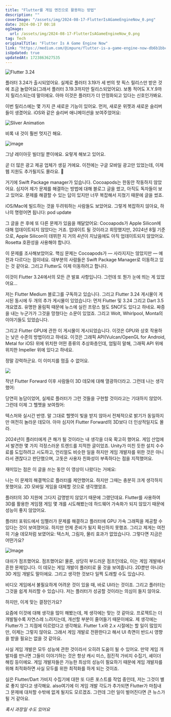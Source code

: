 ```yaml
---
title: "Flutter를 게임 엔진으로 활용하는 방법"
description: ""
coverImage: "/assets/img/2024-08-17-FlutterIsAGameEngineNow_0.png"
date: 2024-08-17 00:18
ogImage:
  url: /assets/img/2024-08-17-FlutterIsAGameEngineNow_0.png
tag: Tech
originalTitle: "Flutter Is A Game Engine Now"
link: "https://medium.com/@impure/flutter-is-a-game-engine-now-db6b1bbce721"
isUpdated: true
updatedAt: 1723863627535
---
```


![Flutter 3.24](/assets/img/2024-08-17-FlutterIsAGameEngineNow_0.png)

플러터 3.24가 출시되었어요. 실제로 플러터 3.19가 세 번의 핫 픽스 릴리스만 받은 것에 조금 놀랐어요(그래서 플러터 3.19.3까지만 릴리스되었어요). 보통 적어도 X.Y.9까지 릴리스되는데 말이에요. 아마 이것은 플러터가 더 안정화되고 있다는 신호인가봐요.

이번 릴리스에는 몇 가지 큰 새로운 기능이 있어요. 먼저, 새로운 위젯과 새로운 슬리버들이 생겼어요. iOS와 같은 슬리버 애니메이션을 보여주었어요:

![Sliver Animation](/assets/img/2024-08-17-FlutterIsAGameEngineNow_1.png)

<div class="content-ad"></div>

비록 내 것이 훨씬 멋지긴 해요.

![image](https://miro.medium.com/v2/resize:fit:1200/0*rmL3jEHskVTCgbiv.gif)

그냥 레이아웃 빌더일 뿐이에요. 요렇게 해보고 있어요.

곧 더 많은 광고 제공 업체가 생길 거에요. 이전에는 구글 모바일 광고만 있었는데, 이제 웹 지원도 추가될지도 몰라요. 🤞

<div class="content-ad"></div>

거기에 Swift Package manager가 있습니다. Cocoapods는 한동안 작동하지 않았어요. 심지어 제가 문제를 해결하는 방법에 대해 블로그 글을 썼고, 아직도 독자들이 보고 있어요. 문제를 해결할 수 있는 답이 있지만 너무 복잡해서 지쳤기 때문에 글을 썼죠.

iOS/Mac에 빌드하는 것을 두려워하는 사람들도 보았어요. 그렇게 복잡하지 않아요, 하나의 명령어면 됩니다: pod update

그 글을 쓴 후에 또 다른 문제가 있음을 깨달았어요: Cocoapods가 Apple Silicon에 대해 업데이트되지 않았다는 거죠. 업데이트 될 것이라고 희망했지만, 2024년 8월 기준으로, Apple Silicon이 데뷔한 지 거의 4년이 지났음에도 아직 업데이트되지 않았어요. Rosetta 호환성을 사용해야 합니다.

이 문제를 조사해보았어요. 핵심 문제는 Cocoapods가 — 사라지지는 않았지만 — 예전과 다르다는 점이네요. 대부분의 사람들은 Swift Package Manager로 이동하고 있는 것 같아요. 그리고 Flutter도 이제 이동하려고 합니다.

<div class="content-ad"></div>

이것이 Flutter 3.24에서의 모든 큰 발표 사항입니다. 그런데 또 뭔가 눈에 띄는 게 있었어요...

저는 Flutter Medium 블로그를 구독하고 있습니다. 그리고 Flutter 3.24 게시물이 게시된 동시에 두 개의 추가 게시물이 있었습니다: 먼저 Flutter 및 3.24 그리고 Dart 3.5 개요였죠. 유명한 올림픽 때문에 뉴스에 실린 프랑스 철도 SNCF도 있다고 하네요. 짜증을 내는 누군가가 그것을 망쳤다는 소문이 있었죠. 그리고 Wolt, Whirlpool, Monta의 이야기들도 있었습니다.

그리고 Flutter GPU에 관한 이 게시물이 게시되었습니다. 이것은 GPU와 상호 작용하는 낮은 수준의 방법이라고 하네요. 이것은 그래픽 API(Vulcan/OpenGL for Android, Metal for iOS) 위에 위치한 어떤 종류의 추상화층인데, 엄밀히 말해, 그래픽 API 위에 위치한 Impeller 위에 있다고 하네요.

정말 강력하군요. 이 이미지를 멈출 수 없어요.

<div class="content-ad"></div>

<img src="/assets/img/2024-08-17-FlutterIsAGameEngineNow_2.png" />

작년 Flutter Forward 이후 사람들이 3D 데모에 대해 열광하더라고. 그런데 나는 생각했어:

당연히 농담이었어, 실제로 플러터가 그런 것들을 구현할 것이라고는 기대하지 않았어. 그런데 이제 그 헬멧을 보여줬어:

텍스처와 실시간 반영. 말 그대로 헬멧이 빛을 받지 않아서 전체적으로 밝기가 동일하지만 여전히 놀라운 데모야. 아마 심지어 Flutter Forward의 3D보다 더 인상적일지도 몰라.

<div class="content-ad"></div>

2024년이 플러터에게 큰 해가 될 것이라는 내 생각을 더욱 확고히 했어요. 게임 산업에서 발견한 몇 가지 걱정스러운 트렌드를 지적한 글이었죠. Unity가 미친 듯한 설치 수수료를 도입하려고 시도하고, 언리얼도 비슷한 일을 하지만 게임 개발자를 위한 것은 아니라서 괜찮다고 판단했으며, 고돗은 사용자 친화성이 부족하다는 점을 지적했어요.

재미있는 점은 이 글을 쓰는 동안 이 영상이 나왔다는 거에요:

나는 이 문제의 해결책으로 플러터를 제안했어요. 하지만 그때는 충분히 크게 생각하지 못했어요. 2D 모바일 게임을 대체할 것으로 생각했었죠.

플러터의 3D 지원에 그다지 감명받지 않았기 때문에 그랬던데요. Flutter를 사용하여 3D를 활용한 게임잼 게임 몇 개를 시도해봤는데 하드웨어 가속화가 되지 않았기 때문에 성능이 좋지 않았어요.

<div class="content-ad"></div>

플러터 포워드에서 임펠러가 문제를 해결하고 플러터에 GPU 가속 그래픽을 제공할 수 있다는 것이 보여졌어요. 하지만 언제 준비가 될지 확신하지 못했죠. 그리고 제게는 여전히 기술 데모처럼 보였어요: 텍스처, 그림자, 물리 효과가 없었습니다. 그렇다면 지금은 어떤가요?

![Image](https://miro.medium.com/v2/resize:fit:1012/0*rFXLv0aW41NpMOGF.gif)

대쉬가 점프했어요. 점프했어요! 물론, 상당히 부드러운 점프인데요, 이는 게임 개발에서 흔한 문제입니다. 이 데모는 게임 개발이 플러터로 올 것을 보여줍니다. 2D뿐만 아니라 3D 게임 개발도 말이에요. 그리고 생각한 것보다 일찍 도래할 수도 있습니다.

비디오 게임에서 불필요하게 어려운 것이 있을 때, 바로 UI라는 것이죠. 그리고 플러터는 그것을 쉽게 처리할 수 있습니다. 저는 플러터가 성공할 것이라는 의심이 들지 않아요.

<div class="content-ad"></div>

하지만, 이게 맞는 결정인가요?

요즘에 이것에 대해 생각을 많이 해봤는데, 제 생각에는 맞는 것 같아요. 프로젝트는 더 개발될수록 자연스레 느려지는데, 개선할 부분이 줄어들기 때문이에요. 제 생각에는 Flutter가 그 지점에 이르렀다고 생각해요. Flutter 1.x와 2.x 시절에는 할 일이 많았지만, 이제는 그렇지 않아요. 그래서 게임 개발로 전환한다고 해서 UI 측면이 반드시 영향을 받을 필요는 없을 것 같아요.

사실 게임 개발은 모두 성능에 관한 것이라서 오히려 도움이 될 수 있어요. 만약 게임 개발자를 만나면 그들이 이야기하는 것은 항상 캐시 미스, 점진적 가비지 수집기, 셰이더 해킹 등이에요. 게임 개발자들은 가능한 최상의 성능이 필요하기 때문에 게임 개발자를 위해 최적화하면 사실 모두를 위한 최적화를 하게 되는 것이죠.

실은 Flutter/Dart 가비지 수집기에 대한 또 다른 포스트를 작업 중인데, 저는 그것이 별로 좋지 않다고 생각해요. also여기에 이 게임 개발 각도가 추가되면 Flutter가 마침내 그 문제에 대처할 수밖에 없게 될지도 모르겠죠. 그런데 그런 일이 벌어진다면 큰 뉴스가 될 거 같아요.

<div class="content-ad"></div>

_혹시 과장일 수도 있어요_
